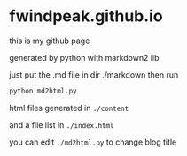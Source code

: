 # fwindpeak.github.io
this is my github page

generated by python with markdown2 lib

just put the .md file in dir ./markdown then run 

```bash
python md2html.py
```

html files generated in `./content`

and a file list in `./index.html`

you can edit `./md2html.py` to change blog title
